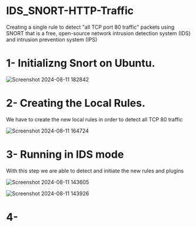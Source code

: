 # IDS_SNORT-HTTP-Traffic
Creating a single rule to detect "all TCP port 80 traffic" packets using SNORT that is a free, open-source network intrusion detection system (IDS) and intrusion prevention system (IPS)

# 1- Initializng Snort on Ubuntu.

![Screenshot 2024-08-11 182842](https://github.com/user-attachments/assets/85a6f608-fbfb-4a92-8cd0-cfc1425f23e7)

# 2- Creating the Local Rules.
We have to create the new local rules in order to detect all TCP 80 traffic

![Screenshot 2024-08-11 164724](https://github.com/user-attachments/assets/bf0b41a9-d62f-475b-b97a-b43a4a6e8199)

# 3- Running in IDS mode 
With this step we are able to detect and initiate the new rules and plugins

![Screenshot 2024-08-11 143605](https://github.com/user-attachments/assets/52313b78-c9ff-480f-aa52-3b27dc7a3131)

![Screenshot 2024-08-11 143926](https://github.com/user-attachments/assets/b9c85dba-8b3c-48b2-91fa-781dda04b1d9)

# 4- 
